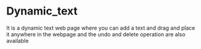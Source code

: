 # Dynamic_text
It is a dynamic text web page where you can add a text and drag and place it anywhere in the webpage and the undo and delete operation are also available
